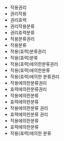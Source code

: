 - 작용권리
- 권리작용
- 권리효력
- 권리작용분류
- 권리효력분류
- 작용분류권리
- 작용분류
- 작용(효력)분류권리
- 작용(효력)분류
- 작용(효력)에의한분류권리
- 작용(효력)에의한분류
- 작용(효력)에의한 분류권리
- 작용에의한분류권리
- 효력에의한분류권리
- 작용에의한분류
- 효력에의한분류
- 작용에의한분류 권리
- 효력에의한분류 권리
- 작용에의한분류 
- 효력에의한분류 
- 작용(효력)에의한 분류